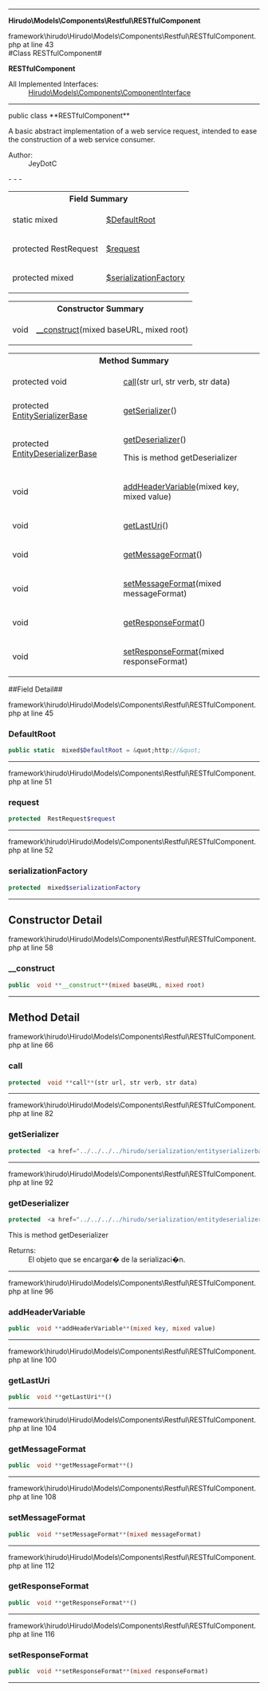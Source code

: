- - -

**Hirudo\Models\Components\Restful\RESTfulComponent**
<div class="location">framework\hirudo\Hirudo\Models\Components\Restful\RESTfulComponent.php at line 43</div>
#Class RESTfulComponent#

**RESTfulComponent**


<dl>
<dt>All Implemented Interfaces:</dt>
<dd><a href="https://github.com/JeyDotC/Hirudo-docs/blob/master/hirudo/models/components/componentinterface.html">Hirudo\Models\Components\ComponentInterface</a> </dd>
</dl>

- - -

<p class="signature">public  class **RESTfulComponent**</p>

<div class="comment" id="overview_description"><p>A basic abstract implementation of a web service request, intended to ease
the construction of a web service consumer.</p></div>

<dl>
<dt>Author:</dt>
<dd>JeyDotC</dd>
</dl>
- - -

<table id="summary_field">
<tr><th colspan="2">Field Summary</th></tr>
<tr>
<td class="type">static  mixed</td>
<td class="description"><p class="name"><a href="#DefaultRoot">$DefaultRoot</a></p></td>
</tr>
<tr>
<td class="type">protected  RestRequest</td>
<td class="description"><p class="name"><a href="#request">$request</a></p><p class="description"></p></td>
</tr>
<tr>
<td class="type">protected  mixed</td>
<td class="description"><p class="name"><a href="#serializationFactory">$serializationFactory</a></p></td>
</tr>
</table>

<table id="summary_constructor">
<tr><th colspan="2">Constructor Summary</th></tr>
<tr>
<td class="type"> void</td>
<td class="description"><p class="name"><a href="#__construct">__construct</a>(mixed baseURL, mixed root)</p></td>
</tr>
</table>

<table id="summary_method">
<tr><th colspan="2">Method Summary</th></tr>
<tr>
<td class="type">protected  void</td>
<td class="description"><p class="name"><a href="#call">call</a>(str url, str verb, str data)</p></td>
</tr>
<tr>
<td class="type">protected  <a href="../../../../hirudo/serialization/entityserializerbase.html">EntitySerializerBase</a></td>
<td class="description"><p class="name"><a href="#getSerializer">getSerializer</a>()</p><p class="description"></p></td>
</tr>
<tr>
<td class="type">protected  <a href="../../../../hirudo/serialization/entitydeserializerbase.html">EntityDeserializerBase</a></td>
<td class="description"><p class="name"><a href="#getDeserializer">getDeserializer</a>()</p><p class="description">This is method getDeserializer</p></td>
</tr>
<tr>
<td class="type"> void</td>
<td class="description"><p class="name"><a href="#addHeaderVariable">addHeaderVariable</a>(mixed key, mixed value)</p></td>
</tr>
<tr>
<td class="type"> void</td>
<td class="description"><p class="name"><a href="#getLastUri">getLastUri</a>()</p></td>
</tr>
<tr>
<td class="type"> void</td>
<td class="description"><p class="name"><a href="#getMessageFormat">getMessageFormat</a>()</p></td>
</tr>
<tr>
<td class="type"> void</td>
<td class="description"><p class="name"><a href="#setMessageFormat">setMessageFormat</a>(mixed messageFormat)</p></td>
</tr>
<tr>
<td class="type"> void</td>
<td class="description"><p class="name"><a href="#getResponseFormat">getResponseFormat</a>()</p></td>
</tr>
<tr>
<td class="type"> void</td>
<td class="description"><p class="name"><a href="#setResponseFormat">setResponseFormat</a>(mixed responseFormat)</p></td>
</tr>
</table>

##Field Detail##
<div class="location">framework\hirudo\Hirudo\Models\Components\Restful\RESTfulComponent.php at line 45</div>
<h3 id="DefaultRoot">DefaultRoot</h3>

```php
public static  mixed$DefaultRoot = &quot;http://&quot;
```
<div class="details">
</div>

- - -

<div class="location">framework\hirudo\Hirudo\Models\Components\Restful\RESTfulComponent.php at line 51</div>
<h3 id="request">request</h3>

```php
protected  RestRequest$request
```
<div class="details">
<p></p></div>

- - -

<div class="location">framework\hirudo\Hirudo\Models\Components\Restful\RESTfulComponent.php at line 52</div>
<h3 id="serializationFactory">serializationFactory</h3>

```php
protected  mixed$serializationFactory
```
<div class="details">
</div>

- - -

<h2 id="detail_method">Constructor Detail</h2>
<div class="location">framework\hirudo\Hirudo\Models\Components\Restful\RESTfulComponent.php at line 58</div>
<h3 id="__construct()">__construct</h3>

```php
public  void **__construct**(mixed baseURL, mixed root)
```
<div class="details">
</div>

- - -

<h2 id="detail_method">Method Detail</h2>
<div class="location">framework\hirudo\Hirudo\Models\Components\Restful\RESTfulComponent.php at line 66</div>
<h3 id="call()">call</h3>

```php
protected  void **call**(str url, str verb, str data)
```
<div class="details">
</div>

- - -

<div class="location">framework\hirudo\Hirudo\Models\Components\Restful\RESTfulComponent.php at line 82</div>
<h3 id="getSerializer()">getSerializer</h3>

```php
protected  <a href="../../../../hirudo/serialization/entityserializerbase.html">EntitySerializerBase</a> **getSerializer**()
```
<div class="details">
<p></p></div>

- - -

<div class="location">framework\hirudo\Hirudo\Models\Components\Restful\RESTfulComponent.php at line 92</div>
<h3 id="getDeserializer()">getDeserializer</h3>

```php
protected  <a href="../../../../hirudo/serialization/entitydeserializerbase.html">EntityDeserializerBase</a> **getDeserializer**()
```
<div class="details">
<p>This is method getDeserializer</p><dl>
<dt>Returns:</dt>
<dd>El objeto que se encargar� de la serializaci�n.</dd>
</dl>
</div>

- - -

<div class="location">framework\hirudo\Hirudo\Models\Components\Restful\RESTfulComponent.php at line 96</div>
<h3 id="addHeaderVariable()">addHeaderVariable</h3>

```php
public  void **addHeaderVariable**(mixed key, mixed value)
```
<div class="details">
</div>

- - -

<div class="location">framework\hirudo\Hirudo\Models\Components\Restful\RESTfulComponent.php at line 100</div>
<h3 id="getLastUri()">getLastUri</h3>

```php
public  void **getLastUri**()
```
<div class="details">
</div>

- - -

<div class="location">framework\hirudo\Hirudo\Models\Components\Restful\RESTfulComponent.php at line 104</div>
<h3 id="getMessageFormat()">getMessageFormat</h3>

```php
public  void **getMessageFormat**()
```
<div class="details">
</div>

- - -

<div class="location">framework\hirudo\Hirudo\Models\Components\Restful\RESTfulComponent.php at line 108</div>
<h3 id="setMessageFormat()">setMessageFormat</h3>

```php
public  void **setMessageFormat**(mixed messageFormat)
```
<div class="details">
</div>

- - -

<div class="location">framework\hirudo\Hirudo\Models\Components\Restful\RESTfulComponent.php at line 112</div>
<h3 id="getResponseFormat()">getResponseFormat</h3>

```php
public  void **getResponseFormat**()
```
<div class="details">
</div>

- - -

<div class="location">framework\hirudo\Hirudo\Models\Components\Restful\RESTfulComponent.php at line 116</div>
<h3 id="setResponseFormat()">setResponseFormat</h3>

```php
public  void **setResponseFormat**(mixed responseFormat)
```
<div class="details">
</div>

- - -

